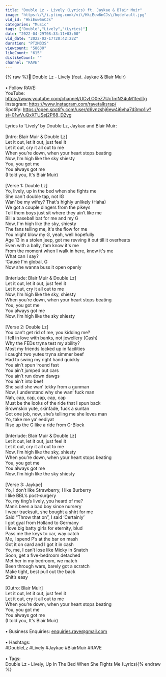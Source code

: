 ```yaml
---
title: "Double Lz - Lively (Lyrics) ft. Jaykae & Blair Muir"
image: "https:\/\/i.ytimg.com\/vi\/HkiEuw6nCJs\/hqdefault.jpg"
vid_id: "HkiEuw6nCJs"
categories: "Music"
tags: ["Double","Lively","(Lyrics)"]
date: "2022-04-29T08:33:11+03:00"
vid_date: "2022-02-17T20:42:22Z"
duration: "PT2M33S"
viewcount: "58630"
likeCount: "615"
dislikeCount: ""
channel: "RAVE"
---
```

{% raw %}🎵 Double Lz - Lively (feat. Jaykae &amp; Blair Muir)<br /><br />• Follow RAVE:<br />YouTube: <a rel="nofollow" target="blank" href="https://www.youtube.com/channel/UCvLO0eZ7UcTmN24uM1fedTg">https://www.youtube.com/channel/UCvLO0eZ7UcTmN24uM1fedTg</a> <br />Instagram: <a rel="nofollow" target="blank" href="https://www.instagram.com/ravetalksrap/">https://www.instagram.com/ravetalksrap/</a><br />Spotify: <a rel="nofollow" target="blank" href="https://open.spotify.com/user/d6vnzshj6ew4i6vha7d3mp1iv?si=01wVuQxXTUSej2P68_D2yg">https://open.spotify.com/user/d6vnzshj6ew4i6vha7d3mp1iv?si=01wVuQxXTUSej2P68_D2yg</a><br /><br />Lyrics to ‘Lively’ by Double Lz, Jaykae and Blair Muir:<br /><br />[Intro: Blair Muir &amp; Double Lz]<br />Let it out, let it out, just feel it<br />Let it out, cry it all out to me<br />When you’re down, when your heart stops beating<br />Now, I’m high like the sky shiesty<br />You, you got me<br />You always got me<br />(I told you, It's Blair Muir)<br /><br />[Verse 1: Double Lz]<br />Yo, lively, up in the bed when she fights me<br />She can't double tap, not IG<br />Wan' be my wifey? That's highly unlikely (Haha)<br />We got a couple dingers from the pikeys<br />Tell them boys just sit where they ain’t like me<br />Bill a baseball bat for me and my G<br />Now, I'm high like the sky, shiesty<br />The fans telling me, it's the flow for me<br />You might blow my G, yeah, well hopefully<br />Age 13 in a stolen jeep, got me revving it out till it overheats<br />Even with a bally, fam know it's me<br />From the moment when I walk in here, know it's me<br />What can I say?<br />‘Cause I'm global, G<br />Now she wanna buss it open openly<br /><br />[Interlude: Blair Muir &amp; Double Lz]<br />Let it out, let it out, just feel it<br />Let it out, cry it all out to me<br />Now, I’m high like the sky, shiesty<br />When you’re down, when your heart stops beating<br />You, you got me<br />You always got me<br />Now, I’m high like the sky shiesty<br /><br />[Verse 2: Double Lz]<br />You can’t get rid of me, you kidding me?<br />I fell in love with banks, not jewellery (Cash)<br />Why the FEDs tryna test my ability?<br />Most my friends locked up in facilities<br />I caught two yutes tryna simmer beef<br />Had to swing my right hand quickly<br />You ain’t spun ‘round fast<br />You ain’t jumped out cars<br />You ain’t run down dawgs<br />You ain’t into beef<br />She said she wan’ tekky from a gunman<br />Now, I understand why she wan’ fuck man<br />Nah, cap, cap, cap, cap, cap<br />Must be the looks of the ride that I spun back<br />Brownskin yute, skinfade, fuck a suntan<br />Got one job, now, she’s telling me she loves man<br />Yo, take me ya’ eediyat<br />Rise up the G like a ride from G-Block<br /><br />[Interlude: Blair Muir &amp; Double Lz]<br />Let it out, let it out, just feel it<br />Let it out, cry it all out to me<br />Now, I’m high like the sky, shiesty<br />When you’re down, when your heart stops beating<br />You, you got me<br />You always got me<br />Now, I’m high like the sky shiesty<br /><br />[Verse 3: Jaykae]<br />Yo, I don’t like Strawberry, I like Burberry<br />I like BBL’s post-surgery<br />Yo, my ting’s lively, you heard of me?<br />Man’s been a bad boy since nursery<br />I wear tracksuit, she bought a shirt for me<br />Said “Throw that on”, I said ‘Certainly’<br />I got gyal from Holland to Germany<br />I love big batty girls for eternity, blud<br />Pass me the keys to car, way catch<br />Me, I spend P’s at the bar on mash<br />Got it on card and I got it in cash<br />Yo, me, I can’t lose like Micky in Snatch<br />Soon, get a five-bedroom detached<br />Met her in my bedroom, we match<br />Been through wars, barely got a scratch<br />Make tight, best pull out the back<br />Shit’s easy<br /><br />[Outro: Blair Muir]<br />Let it out, let it out, just feel it<br />Let it out, cry it all out to me<br />When you’re down, when your heart stops beating<br />You, you got me<br />You always got me<br />(I told you, It's Blair Muir)<br /><br />• Business Enquiries: enquiries.rave@gmail.com<br /><br />• Hashtags:<br />#DoubleLz #Lively #Jaykae #BlairMuir #RAVE<br /><br />• Tags: <br />Double Lz - Lively, Up In The Bed When She Fights Me (Lyrics){% endraw %}
